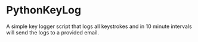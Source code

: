# PythonKeyLog
A simple key logger script that logs all keystrokes and in 10 minute intervals will send the logs to a provided email. 

